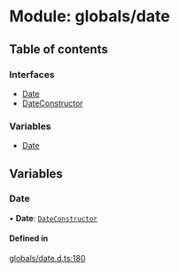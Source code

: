 # Module: globals/date

## Table of contents

### Interfaces

- [Date](../interfaces/globals_date.Date.md)
- [DateConstructor](../interfaces/globals_date.DateConstructor.md)

### Variables

- [Date](globals_date.md#date)

## Variables

### Date

• **Date**: [`DateConstructor`](../interfaces/globals_date.DateConstructor.md)

#### Defined in

[globals/date.d.ts:180](https://github.com/luucyadmin/luucy-types/blob/5fee54b/globals/date.d.ts#L180)
